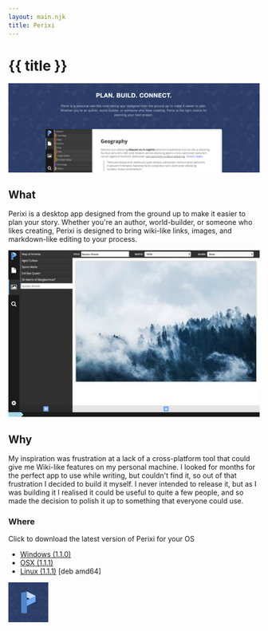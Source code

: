 ```yaml
---
layout: main.njk
title: Perixi
---
```


# {{ title }}

![Perixi Preview](/images/perixiPreview2.png)

## What

Perixi is a desktop app designed from the ground up to make it easier to plan your story. Whether you're an author, world-builder, or someone who likes creating, Perixi is designed to bring wiki-like links, images, and markdown-like editing to your process.

![Perixi Preview](/images/perixiPreview.jpg)

## Why

My inspiration was frustration at a lack of a cross-platform tool that could give me Wiki-like features on my personal machine. I looked for months for the perfect app to use while writing, but couldn't find it, so out of that frustration I decided to build it myself. I never intended to release it, but as I was building it I realised it could be useful to quite a few people, and so made the decision to polish it up to something that everyone could use.

### Where

Click to download the latest version of Perixi for your OS

- [Windows (1.1.0)](http://stevenlaidlaw-loan-repayment-calculator.s3.amazonaws.com/Perixi-1.1.0-WIN.exe)
- [OSX (1.1.1)](http://stevenlaidlaw-loan-repayment-calculator.s3.amazonaws.com/Perixi-1.1.1-OSX.dmg)
- [Linux (1.1.1)](http://stevenlaidlaw-loan-repayment-calculator.s3.amazonaws.com/Perixi_1.1.1_amd64.deb) [deb amd64]

![Perixi Icon](/images/perixiIcon.jpg)
